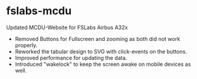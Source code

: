 # fslabs-mcdu
Updated MCDU-Website for FSLabs Airbus A32x

- Removed Buttons for Fullscreen and zooming as both did not work properly. 
- Reworked the tabular design to SVG with click-events on the buttons.
- Improved performance for updating the data.
- Introduced "wakelock" to keep the screen awake on mobile devices as well.
